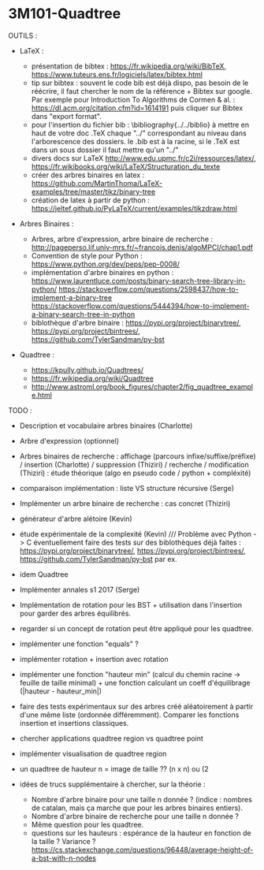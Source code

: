 # 3M101-Quadtree

 OUTILS :
 - LaTeX :
   - présentation de bibtex : https://fr.wikipedia.org/wiki/BibTeX, https://www.tuteurs.ens.fr/logiciels/latex/bibtex.html
   - tip sur bibtex : souvent le code bib est déjà dispo, pas besoin de le réécrire, il faut chercher le nom de la référence + Bibtex sur google. Par exemple pour Introduction To Algorithms de Cormen & al. : https://dl.acm.org/citation.cfm?id=1614191 puis cliquer sur Bibtex dans "export format".
   - pour l'insertion du fichier bib : \bibliography{../../biblio} à mettre en haut de votre doc .TeX chaque "../" correspondant au niveau dans l'arborescence des dossiers. le .bib est à la racine, si le .TeX est dans un sous dossier il faut mettre qu'un "../"
   - divers docs sur LaTeX http://www.edu.upmc.fr/c2i/ressources/latex/, https://fr.wikibooks.org/wiki/LaTeX/Structuration_du_texte
   - créer des arbres binaires en latex : https://github.com/MartinThoma/LaTeX-examples/tree/master/tikz/binary-tree
   - création de latex à partir de python : https://jeltef.github.io/PyLaTeX/current/examples/tikzdraw.html
- Arbres Binaires :
  - Arbres, arbre d'expression, arbre binaire de recherche : http://pageperso.lif.univ-mrs.fr/~francois.denis/algoMPCI/chap1.pdf
  - Convention de style pour Python : https://www.python.org/dev/peps/pep-0008/
  - implémentation d'arbre binaires en python : https://www.laurentluce.com/posts/binary-search-tree-library-in-python/
  https://stackoverflow.com/questions/2598437/how-to-implement-a-binary-tree
  https://stackoverflow.com/questions/5444394/how-to-implement-a-binary-search-tree-in-python
  - biblothèque d'arbre binaire :
  https://pypi.org/project/binarytree/, https://pypi.org/project/bintrees/, https://github.com/TylerSandman/py-bst 
  
- Quadtree :
  - https://kpully.github.io/Quadtrees/
  - https://fr.wikipedia.org/wiki/Quadtree
  - http://www.astroml.org/book_figures/chapter2/fig_quadtree_example.html

TODO :
- Description et vocabulaire arbres binaires (Charlotte)
- Arbre d'expression (optionnel)
- Arbres binaires de recherche : affichage (parcours infixe/suffixe/préfixe) / insertion (Charlotte) / suppression (Thiziri) / recherche / modification (Thiziri) : étude théorique (algo en pseudo code / python + compléxité)
- comparaison implémentation : liste VS structure récursive (Serge)
- Implémenter un arbre binaire de recherche : cas concret (Thiziri)
- générateur d'arbre alétoire (Kevin)
- étude expérimentale de la complexité (Kevin) /// Problème avec Python -> C
    éventuellement faire des tests sur des biblothèques déjà faites :
    https://pypi.org/project/binarytree/, https://pypi.org/project/bintrees/, https://github.com/TylerSandman/py-bst par ex. 
- idem Quadtree
- Implémenter annales s1 2017 (Serge)
- Implémentation de rotation pour les BST + utilisation dans l'insertion pour garder des arbres équilibrés.
- regarder si un concept de rotation peut être appliqué pour les quadtree.
- implémenter une fonction "equals" ?
- implémenter rotation + insertion avec rotation
- implémenter une fonction "hauteur min" (calcul du chemin racine -> feuille de taille minimal) + une fonction calculant un coeff d'équilibrage (|hauteur - hauteur_min|)
- faire des tests expérimentaux sur des arbres créé aléatoirement à partir d'une même liste (ordonnée différemment). Comparer les fonctions insertion et insertions classiques.
- chercher applications quadtree region vs quadtree point
- implémenter visualisation de quadtree region
- un quadtree de hauteur n = image de taille ?? (n x n) ou (2

- idées de trucs supplémentaire à chercher, sur la théorie : 
    - Nombre d'arbre binaire pour une taille n donnée ? (indice : nombres de catalan, mais ça marche que pour les arbres binaires entiers). 
    - Nombre d'arbre binaire de recherche pour une taille n donnée ? 
    - Même question pour les quadtree.
    - questions sur les hauteurs : espérance de la hauteur en fonction de la taille ? Variance ? https://cs.stackexchange.com/questions/96448/average-height-of-a-bst-with-n-nodes
    


